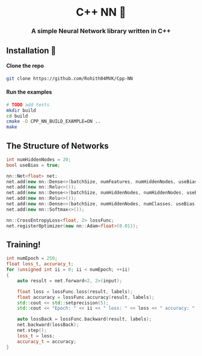 <h1 align="center">C++ NN 🧠</h1>
<h3 align="center">A simple Neural Network library written in C++</h3>

## Installation 🚀

#### Clone the repo

```sh
git clone https://github.com/Rohith04MVK/Cpp-NN
```

#### Run the examples

```sh
# TODO add tests
mkdir build
cd build
cmake -D CPP_NN_BUILD_EXAMPLE=ON ..
make
```

## The Structure of Networks
```cpp
int numHiddenNodes = 20;
bool useBias = true;

nn::Net<float> net;
net.add(new nn::Dense<>(batchSize, numFeatures, numHiddenNodes, useBias));
net.add(new nn::Relu<>());
net.add(new nn::Dense<>(batchSize, numHiddenNodes, numHiddenNodes, useBias));
net.add(new nn::Relu<>());
net.add(new nn::Dense<>(batchSize, numHiddenNodes, numClasses, useBias));
net.add(new nn::Softmax<>());

nn::CrossEntropyLoss<float, 2> lossFunc;
net.registerOptimizer(new nn::Adam<float>(0.01));
```
## Training!
```cpp
int numEpoch = 250;
float loss_t, accuracy_t;
for (unsigned int ii = 0; ii < numEpoch; ++ii)
{
    auto result = net.forward<2, 2>(input);

    float loss = lossFunc.loss(result, labels);
    float accuracy = lossFunc.accuracy(result, labels);
    std::cout << std::setprecision(5);
    std::cout << "Epoch: " << ii << " loss: " << loss << " accuracy: " << accuracy << std::endl;

    auto lossBack = lossFunc.backward(result, labels);
    net.backward(lossBack);
    net.step();
    loss_t = loss;
    accuracy_t = accuracy;
}
